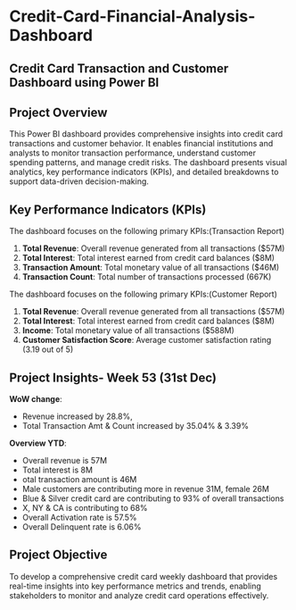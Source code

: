 # Credit-Card-Financial-Analysis-Dashboard

## Credit Card Transaction and Customer Dashboard using Power BI

## Project Overview

This Power BI dashboard provides comprehensive insights into credit card transactions and customer behavior. It enables financial institutions and analysts to monitor transaction performance, understand customer spending patterns, and manage credit risks. The dashboard presents visual analytics, key performance indicators (KPIs), and detailed breakdowns to support data-driven decision-making.

## Key Performance Indicators (KPIs)

The dashboard focuses on the following primary KPIs:(Transaction Report)

1. **Total Revenue**: Overall revenue generated from all transactions ($57M)
2. **Total Interest**: Total interest earned from credit card balances ($8M)
3. **Transaction Amount**: Total monetary value of all transactions ($46M)
4. **Transaction Count**: Total number of transactions processed (667K)

The dashboard focuses on the following primary KPIs:(Customer Report)

1. **Total Revenue**: Overall revenue generated from all transactions ($57M)
2. **Total Interest**: Total interest earned from credit card balances ($8M)
3. **Income**: Total monetary value of all transactions ($588M)
4. **Customer Satisfaction Score**: Average customer satisfaction rating (3.19 out of 5)

## Project Insights- Week 53 (31st Dec)

**WoW change**: 

-  Revenue increased by 28.8%, 
-  Total Transaction Amt & Count increased by 35.04% & 3.39%
  
**Overview YTD**:
-  Overall revenue is 57M
-  Total interest is 8M
-  otal transaction amount is 46M
-  Male customers are contributing more in revenue 31M, female 26M
-  Blue & Silver credit card are contributing to 93% of overall 
transactions
-  X, NY & CA is contributing to 68%
- Overall Activation rate is 57.5%
- Overall Delinquent rate is 6.06%

## Project Objective

To develop a comprehensive credit card weekly dashboard that provides real-time insights into key performance metrics and trends, enabling stakeholders to monitor and analyze credit card operations 
effectively.




